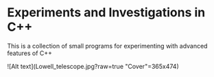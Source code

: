 # Experiments and Investigations in C++

This is a collection of small programs for experimenting with advanced features of C++

![Alt text](Lowell_telescope.jpg?raw=true "Cover"=365x474)
